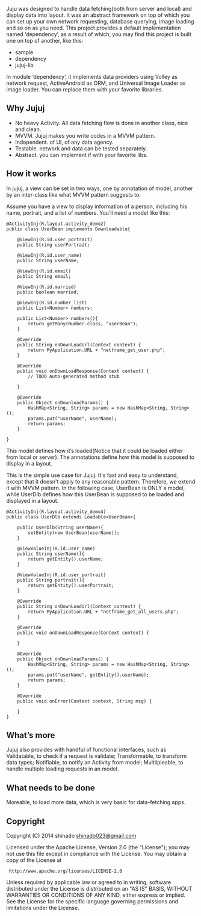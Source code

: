 Juju was designed to handle data fetching(both from server and local) and display data into layout. It was an abstract framework on top of which you can set up your own network requesting, database querying, image loading and so on as you need. This project provides a default implementation named ‘dependency’, as a result of which, you may find this project is built one on top of another, like this:

- sample
- dependency
- jujuj-lib

In module ‘dependency’, it implements data providers using Volley as network request, ActiveAndroid as ORM, and Universal Image Loader as image loader. You can replace them with your favorite libraries.

## Why Jujuj
- No heavy Activity. All data fetching flow is done in another class, nice and clean.
- MVVM. Jujuj makes you write codes in a MVVM pattern.
- Independent. of UI, of any data agency.
- Testable. network and data can be tested separately. 
- Abstract. you can implement if with your favorite libs.

## How it works

In jujuj, a view can be set in two ways, one by annotation of model, another by an inter-class like what MVVM pattern suggests to. 

Assume you have a view to display information of a person, including his name, portrait, and a list of numbers. You’ll need a model like this:

```
@ActivityInj(R.layout.activity_demo2)
public class UserBean implements Downloadable{
	
	@ViewInj(R.id.user_portrait)
	public String userPortrait;

	@ViewInj(R.id.user_name)
	public String userName;

	@ViewInj(R.id.email)
	public String email;

	@ViewInj(R.id.married)
	public boolean married;

	@ViewInj(R.id.number_list)
	public List<Number> numbers;

	public List<Number> numbers(){
		return getMany(Number.class, "userBean");
	}
	
	@Override
	public String onDownLoadUrl(Context context) {
		return MyApplication.URL + "netframe_get_user.php";
	}

	@Override
	public void onDownLoadResponse(Context context) {
		// TODO Auto-generated method stub
		
	}

	@Override
	public Object onDownloadParams() {
		HashMap<String, String> params = new HashMap<String, String>();
		params.put("userName", userName);
		return params;
	}

}
```

This model defines how it’s loaded(Notice that it could be loaded either from local or server). The annotations define how this model is supposed to display in a layout. 

This is the simple use case for Jujuj. It's fast and easy to understand, except that it doesn't apply to any reasonable pattern. Therefore, we extend it with MVVM pattern. In the following case, UserBean is ONLY a model, while UserDlb defines how this UserBean is supposed to be loaded and displayed in a layout.

```
@ActivityInj(R.layout.activity_demo4)
public class UserDlb extends Loadable<UserBean>{
    
    public UserDlb(String userName){
        setEntity(new UserBean(userName));
    }

    @ViewValueInj(R.id.user_name)
    public String userName(){
        return getEntity().userName;
    }

    @ViewValueInj(R.id.user_portrait)
    public String portrait(){
        return getEntity().userPortrait;
    }

    @Override
    public String onDownLoadUrl(Context context) {
        return MyApplication.URL + "netframe_get_all_users.php";
    }

    @Override
    public void onDownLoadResponse(Context context) {

    }

    @Override
    public Object onDownloadParams() {
        HashMap<String, String> params = new HashMap<String, String>();
        params.put("userName", getEntity().userName);
        return params;
    }

    @Override
    public void onError(Context context, String msg) {

    }
}
```

## What’s more

Jujuj also provides with handful of functional interfaces, such as Validatable, to check if a request is validate; Transformable, to transform data types; Notifiable, to notify an Activity from model; Multilpleable, to handle multiple loading requests in an model.

## What needs to be done
Moreable, to load more data, which is very basic for data-fetching apps.

## Copyright

Copyright (C) 2014 shinado <shinado023@gmail.com>

Licensed under the Apache License, Version 2.0 (the "License");
you may not use this file except in compliance with the License.
You may obtain a copy of the License at

     http://www.apache.org/licenses/LICENSE-2.0

Unless required by applicable law or agreed to in writing, software
distributed under the License is distributed on an "AS IS" BASIS,
WITHOUT WARRANTIES OR CONDITIONS OF ANY KIND, either express or implied.
See the License for the specific language governing permissions and
limitations under the License.
